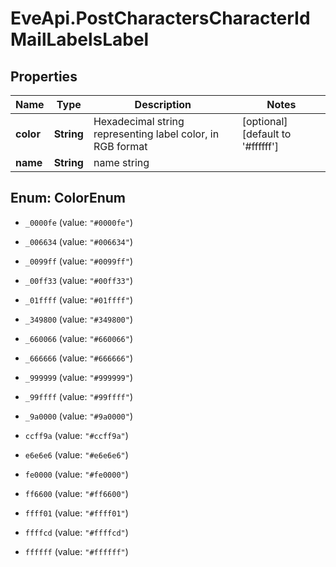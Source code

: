 # EveApi.PostCharactersCharacterIdMailLabelsLabel

## Properties
Name | Type | Description | Notes
------------ | ------------- | ------------- | -------------
**color** | **String** | Hexadecimal string representing label color, in RGB format | [optional] [default to '#ffffff']
**name** | **String** | name string | 


<a name="ColorEnum"></a>
## Enum: ColorEnum


* `_0000fe` (value: `"#0000fe"`)

* `_006634` (value: `"#006634"`)

* `_0099ff` (value: `"#0099ff"`)

* `_00ff33` (value: `"#00ff33"`)

* `_01ffff` (value: `"#01ffff"`)

* `_349800` (value: `"#349800"`)

* `_660066` (value: `"#660066"`)

* `_666666` (value: `"#666666"`)

* `_999999` (value: `"#999999"`)

* `_99ffff` (value: `"#99ffff"`)

* `_9a0000` (value: `"#9a0000"`)

* `ccff9a` (value: `"#ccff9a"`)

* `e6e6e6` (value: `"#e6e6e6"`)

* `fe0000` (value: `"#fe0000"`)

* `ff6600` (value: `"#ff6600"`)

* `ffff01` (value: `"#ffff01"`)

* `ffffcd` (value: `"#ffffcd"`)

* `ffffff` (value: `"#ffffff"`)




